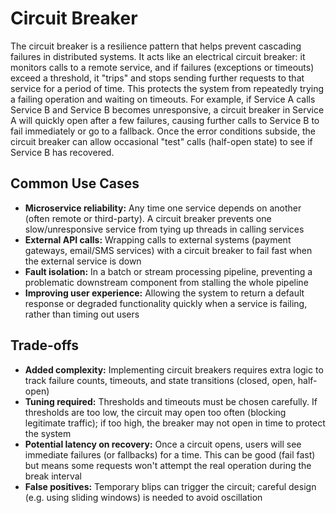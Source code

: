# Circuit Breaker

The circuit breaker is a resilience pattern that helps prevent cascading failures in distributed systems. It acts like an electrical circuit breaker: it monitors calls to a remote service, and if failures (exceptions or timeouts) exceed a threshold, it "trips" and stops sending further requests to that service for a period of time. This protects the system from repeatedly trying a failing operation and waiting on timeouts. For example, if Service A calls Service B and Service B becomes unresponsive, a circuit breaker in Service A will quickly open after a few failures, causing further calls to Service B to fail immediately or go to a fallback. Once the error conditions subside, the circuit breaker can allow occasional "test" calls (half-open state) to see if Service B has recovered.

## Common Use Cases

- **Microservice reliability:** Any time one service depends on another (often remote or third-party). A circuit breaker prevents one slow/unresponsive service from tying up threads in calling services
- **External API calls:** Wrapping calls to external systems (payment gateways, email/SMS services) with a circuit breaker to fail fast when the external service is down
- **Fault isolation:** In a batch or stream processing pipeline, preventing a problematic downstream component from stalling the whole pipeline
- **Improving user experience:** Allowing the system to return a default response or degraded functionality quickly when a service is failing, rather than timing out users

## Trade-offs

- **Added complexity:** Implementing circuit breakers requires extra logic to track failure counts, timeouts, and state transitions (closed, open, half-open)
- **Tuning required:** Thresholds and timeouts must be chosen carefully. If thresholds are too low, the circuit may open too often (blocking legitimate traffic); if too high, the breaker may not open in time to protect the system
- **Potential latency on recovery:** Once a circuit opens, users will see immediate failures (or fallbacks) for a time. This can be good (fail fast) but means some requests won't attempt the real operation during the break interval
- **False positives:** Temporary blips can trigger the circuit; careful design (e.g. using sliding windows) is needed to avoid oscillation

